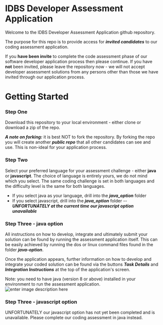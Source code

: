 # IDBS Developer Assessment Application

Welcome to the IDBS Developer Assessment Application github repository.

The purpose for this repo is to provide access for ***invited candidates*** to our coding assessment application. 

If you **have been invite** to complete the code assessment phase of our software developer  application process then please continue. If you have **not** been invited, please leave the repository now - we will not accept developer assessment solutions from any persons other than those we have invited through our application process.

# Getting Started

### Step One
Download this repository to your local environment - either clone or download a zip of the repo.

***A note on forking:*** it is best NOT to fork the repository. By forking the repo you will create another ***public repo*** that all other candidates can see and use. This is non-ideal for your application process.

### Step Two
Select your preferred language for your assessment challenge - either **java** or **javascript**. 
The choice of language is entirely yours, we do not mind which you select. The same coding challenge is set in both languages and the difficulty level is the same for both languages.

 - If you select java as your language, drill into the ***java_option*** folder
 - If you select javascript, drill into the ***java_option*** folder
 -- ***UNFORTUNATELY at the current time our javascript option unavailable***

### Step Three - java option
All instructions on how to develop, integrate and ultimately submit your solution can be found by running the assessment application itself. This can be easily achieved by running the dos or linux command files found in the folder ***java-option***. 

Once the application appears, further information on how to develop and integrate your coded solution can be found via the buttons ***Task Details*** and ***Integration Instructions***  at the top of the application's screen.

Note: you need to have java (version 8 or above) installed in your environment to run the assessment application.
![enter image description here](xyz.png)


### Step Three - javascript option
UNFORTUNATELY our javascript option has not yet been completed and is unavailable. Please complete our coding assessment in java instead.
